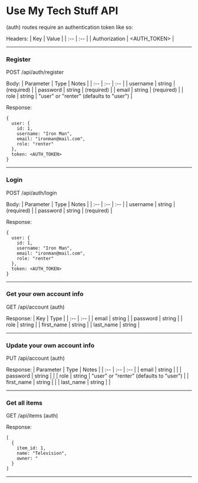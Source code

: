# Use My Tech Stuff API

(auth) routes require an authentication token like so: 

Headers:
| Key | Value |
| :-- | :-- |
| Authorization | <AUTH_TOKEN> |

---

### Register

POST /api/auth/register

Body:
| Parameter | Type | Notes |
| :-- | :-- | :-- |
| username | string | (required) |
| password | string | (required) |
| email | string | (required) |
| role | string | "user" or "renter" (defaults to "user") |

Response:
```
{
  user: {
    id: 1,
    username: "Iron Man",
    email: "ironman@mail.com",
    role: "renter"
  },
  token: <AUTH_TOKEN>
}
```

---

### Login

POST /api/auth/login

Body:
| Parameter | Type | Notes |
| :-- | :-- | :-- |
| username | string | (required) |
| password | string | (required) |

Response:
```
{
  user: {
    id: 1,
    username: "Iron Man",
    email: "ironman@mail.com",
    role: "renter"
  },
  token: <AUTH_TOKEN>
}
```

---

### Get your own account info

GET /api/account (auth)

Response:
| Key | Type |
| :-- | :-- |
| email | string |
| password | string |
| role | string |
| first_name | string |
| last_name | string |

---

### Update your own account info

PUT /api/account (auth)

Response:
| Parameter | Type | Notes |
| :-- | :-- | :-- |
| email | string | |
| password | string | |
| role | string | "user" or "renter" (defaults to "user") |
| first_name | string | |
| last_name | string | |

---

### Get all items

GET /api/items (auth)

Response:
```
[
  {
    item_id: 1,
    name: "Television",
    owner: "
  }
]
```

---


